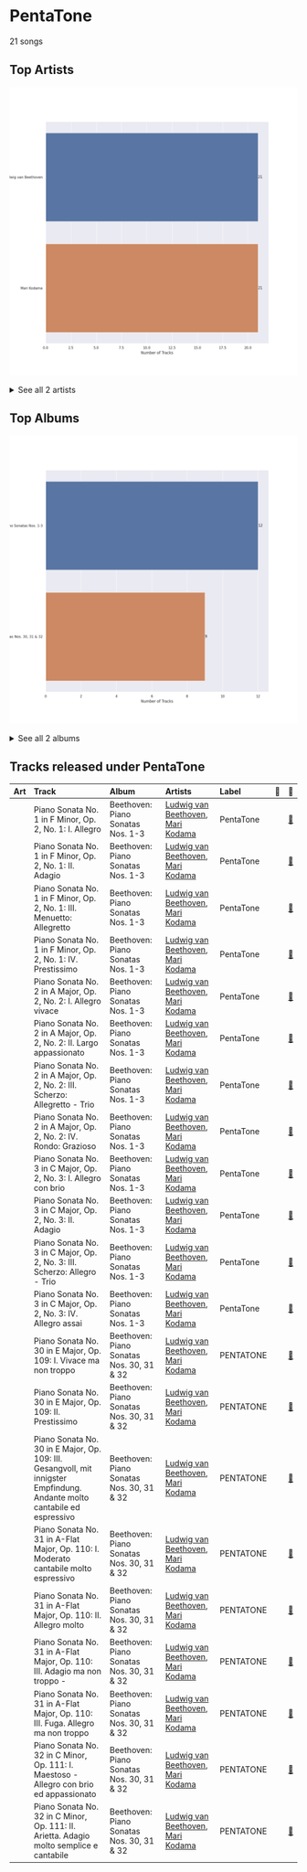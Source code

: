 # PentaTone

21 songs

## Top Artists

![Bar chart of top 2 artists under PentaTone](../images/labels/pentatone/artists.png)


<details>
<summary>See all 2 artists</summary>

|   Number of Tracks | Art                                                                                              | Artist                                                     | 🔗                                                           |
|-------------------:|:-------------------------------------------------------------------------------------------------|:-----------------------------------------------------------|:------------------------------------------------------------|
|                 21 | <img src="https://i.scdn.co/image/db022999443da6f89e250086329d98b17399b346" alt="" width="50" /> | [Ludwig van Beethoven](../artists/ludwig_van_beethoven.md) | [🔗](https://open.spotify.com/artist/2wOqMjp9TyABvtHdOSOTUS) |
|                 21 | <img src="https://i.scdn.co/image/da227efdc2e4be12443dcb5fa1ceb257fd1baf6a" alt="" width="50" /> | [Mari Kodama](../artists/mari_kodama.md)                   | [🔗](https://open.spotify.com/artist/0s0wG03kPyu7MXERfcuxim) |

</details>


## Top Albums

![Bar chart of top 2 albums in PentaTone](../images/labels/pentatone/albums.png)


<details>
<summary>See all 2 albums</summary>

|   Number of Tracks | Art                                                                                              | Album                                     | 🔗                                                          |
|-------------------:|:-------------------------------------------------------------------------------------------------|:------------------------------------------|:-----------------------------------------------------------|
|                 12 | <img src="https://i.scdn.co/image/ab67616d0000b2732266fb9b5484a5dc280e5bff" alt="" width="50" /> | Beethoven: Piano Sonatas Nos. 1-3         | [🔗](https://open.spotify.com/album/5CjMjZJnjdHHgwAVkqrvXq) |
|                  9 | <img src="https://i.scdn.co/image/ab67616d0000b2730b9ae3f056fa16819bc9dd48" alt="" width="50" /> | Beethoven: Piano Sonatas Nos. 30, 31 & 32 | [🔗](https://open.spotify.com/album/478l1JdqbqDzcmmgrqw2zu) |

</details>


## Tracks released under PentaTone

| Art                                                                                              | Track                                                                                                                     | Album                                     | Artists                                                                                              | Label     | 💚   | 🔗                                                          |
|:-------------------------------------------------------------------------------------------------|:--------------------------------------------------------------------------------------------------------------------------|:------------------------------------------|:-----------------------------------------------------------------------------------------------------|:----------|:----|:-----------------------------------------------------------|
| <img src="https://i.scdn.co/image/ab67616d0000b2732266fb9b5484a5dc280e5bff" alt="" width="50" /> | Piano Sonata No. 1 in F Minor, Op. 2, No. 1: I. Allegro                                                                   | Beethoven: Piano Sonatas Nos. 1-3         | [Ludwig van Beethoven](../artists/ludwig_van_beethoven.md), [Mari Kodama](../artists/mari_kodama.md) | PentaTone |     | [🔗](https://open.spotify.com/track/3L3B58di5ewulHGTfnh59h) |
| <img src="https://i.scdn.co/image/ab67616d0000b2732266fb9b5484a5dc280e5bff" alt="" width="50" /> | Piano Sonata No. 1 in F Minor, Op. 2, No. 1: II. Adagio                                                                   | Beethoven: Piano Sonatas Nos. 1-3         | [Ludwig van Beethoven](../artists/ludwig_van_beethoven.md), [Mari Kodama](../artists/mari_kodama.md) | PentaTone |     | [🔗](https://open.spotify.com/track/0Ch2tX7Twc0dIahY3DSLD5) |
| <img src="https://i.scdn.co/image/ab67616d0000b2732266fb9b5484a5dc280e5bff" alt="" width="50" /> | Piano Sonata No. 1 in F Minor, Op. 2, No. 1: III. Menuetto: Allegretto                                                    | Beethoven: Piano Sonatas Nos. 1-3         | [Ludwig van Beethoven](../artists/ludwig_van_beethoven.md), [Mari Kodama](../artists/mari_kodama.md) | PentaTone |     | [🔗](https://open.spotify.com/track/1KPoOvPxTqWhv77OLbcE6R) |
| <img src="https://i.scdn.co/image/ab67616d0000b2732266fb9b5484a5dc280e5bff" alt="" width="50" /> | Piano Sonata No. 1 in F Minor, Op. 2, No. 1: IV. Prestissimo                                                              | Beethoven: Piano Sonatas Nos. 1-3         | [Ludwig van Beethoven](../artists/ludwig_van_beethoven.md), [Mari Kodama](../artists/mari_kodama.md) | PentaTone |     | [🔗](https://open.spotify.com/track/6v6Mt6jYnbze4ydBQLnPAh) |
| <img src="https://i.scdn.co/image/ab67616d0000b2732266fb9b5484a5dc280e5bff" alt="" width="50" /> | Piano Sonata No. 2 in A Major, Op. 2, No. 2: I. Allegro vivace                                                            | Beethoven: Piano Sonatas Nos. 1-3         | [Ludwig van Beethoven](../artists/ludwig_van_beethoven.md), [Mari Kodama](../artists/mari_kodama.md) | PentaTone |     | [🔗](https://open.spotify.com/track/4qcfJuhj4OyVlrbYNmBo2P) |
| <img src="https://i.scdn.co/image/ab67616d0000b2732266fb9b5484a5dc280e5bff" alt="" width="50" /> | Piano Sonata No. 2 in A Major, Op. 2, No. 2: II. Largo appassionato                                                       | Beethoven: Piano Sonatas Nos. 1-3         | [Ludwig van Beethoven](../artists/ludwig_van_beethoven.md), [Mari Kodama](../artists/mari_kodama.md) | PentaTone |     | [🔗](https://open.spotify.com/track/1EGW5Sd0Jtp1EB6RsuiUaI) |
| <img src="https://i.scdn.co/image/ab67616d0000b2732266fb9b5484a5dc280e5bff" alt="" width="50" /> | Piano Sonata No. 2 in A Major, Op. 2, No. 2: III. Scherzo: Allegretto - Trio                                              | Beethoven: Piano Sonatas Nos. 1-3         | [Ludwig van Beethoven](../artists/ludwig_van_beethoven.md), [Mari Kodama](../artists/mari_kodama.md) | PentaTone |     | [🔗](https://open.spotify.com/track/7DRrwoL7liyTdEFvfvD6k9) |
| <img src="https://i.scdn.co/image/ab67616d0000b2732266fb9b5484a5dc280e5bff" alt="" width="50" /> | Piano Sonata No. 2 in A Major, Op. 2, No. 2: IV. Rondo: Grazioso                                                          | Beethoven: Piano Sonatas Nos. 1-3         | [Ludwig van Beethoven](../artists/ludwig_van_beethoven.md), [Mari Kodama](../artists/mari_kodama.md) | PentaTone |     | [🔗](https://open.spotify.com/track/7FeVdrg9qHpIHhiJiuLcCG) |
| <img src="https://i.scdn.co/image/ab67616d0000b2732266fb9b5484a5dc280e5bff" alt="" width="50" /> | Piano Sonata No. 3 in C Major, Op. 2, No. 3: I. Allegro con brio                                                          | Beethoven: Piano Sonatas Nos. 1-3         | [Ludwig van Beethoven](../artists/ludwig_van_beethoven.md), [Mari Kodama](../artists/mari_kodama.md) | PentaTone |     | [🔗](https://open.spotify.com/track/0bNUIIUQ9aKmG3Ud4h3XNn) |
| <img src="https://i.scdn.co/image/ab67616d0000b2732266fb9b5484a5dc280e5bff" alt="" width="50" /> | Piano Sonata No. 3 in C Major, Op. 2, No. 3: II. Adagio                                                                   | Beethoven: Piano Sonatas Nos. 1-3         | [Ludwig van Beethoven](../artists/ludwig_van_beethoven.md), [Mari Kodama](../artists/mari_kodama.md) | PentaTone |     | [🔗](https://open.spotify.com/track/4K3Noa4kwVwxaulG5IRsK5) |
| <img src="https://i.scdn.co/image/ab67616d0000b2732266fb9b5484a5dc280e5bff" alt="" width="50" /> | Piano Sonata No. 3 in C Major, Op. 2, No. 3: III. Scherzo: Allegro - Trio                                                 | Beethoven: Piano Sonatas Nos. 1-3         | [Ludwig van Beethoven](../artists/ludwig_van_beethoven.md), [Mari Kodama](../artists/mari_kodama.md) | PentaTone |     | [🔗](https://open.spotify.com/track/5Sm6qqdwaG8VbduSsEVyM6) |
| <img src="https://i.scdn.co/image/ab67616d0000b2732266fb9b5484a5dc280e5bff" alt="" width="50" /> | Piano Sonata No. 3 in C Major, Op. 2, No. 3: IV. Allegro assai                                                            | Beethoven: Piano Sonatas Nos. 1-3         | [Ludwig van Beethoven](../artists/ludwig_van_beethoven.md), [Mari Kodama](../artists/mari_kodama.md) | PentaTone |     | [🔗](https://open.spotify.com/track/3pZt5RCBnQty2KDduZaBJp) |
| <img src="https://i.scdn.co/image/ab67616d0000b2730b9ae3f056fa16819bc9dd48" alt="" width="50" /> | Piano Sonata No. 30 in E Major, Op. 109: I. Vivace ma non troppo                                                          | Beethoven: Piano Sonatas Nos. 30, 31 & 32 | [Ludwig van Beethoven](../artists/ludwig_van_beethoven.md), [Mari Kodama](../artists/mari_kodama.md) | PENTATONE |     | [🔗](https://open.spotify.com/track/71F3fMJkHuUf2IkiD39XEL) |
| <img src="https://i.scdn.co/image/ab67616d0000b2730b9ae3f056fa16819bc9dd48" alt="" width="50" /> | Piano Sonata No. 30 in E Major, Op. 109: II. Prestissimo                                                                  | Beethoven: Piano Sonatas Nos. 30, 31 & 32 | [Ludwig van Beethoven](../artists/ludwig_van_beethoven.md), [Mari Kodama](../artists/mari_kodama.md) | PENTATONE |     | [🔗](https://open.spotify.com/track/0gYZiFPpmQ8D8El2TBdYtm) |
| <img src="https://i.scdn.co/image/ab67616d0000b2730b9ae3f056fa16819bc9dd48" alt="" width="50" /> | Piano Sonata No. 30 in E Major, Op. 109: III. Gesangvoll, mit innigster Empfindung. Andante molto cantabile ed espressivo | Beethoven: Piano Sonatas Nos. 30, 31 & 32 | [Ludwig van Beethoven](../artists/ludwig_van_beethoven.md), [Mari Kodama](../artists/mari_kodama.md) | PENTATONE |     | [🔗](https://open.spotify.com/track/7oMc5fAvJQ7US7l1SVhqDd) |
| <img src="https://i.scdn.co/image/ab67616d0000b2730b9ae3f056fa16819bc9dd48" alt="" width="50" /> | Piano Sonata No. 31 in A-Flat Major, Op. 110: I. Moderato cantabile molto espressivo                                      | Beethoven: Piano Sonatas Nos. 30, 31 & 32 | [Ludwig van Beethoven](../artists/ludwig_van_beethoven.md), [Mari Kodama](../artists/mari_kodama.md) | PENTATONE |     | [🔗](https://open.spotify.com/track/1rzoA7LbmuzUX7zPZfAEOm) |
| <img src="https://i.scdn.co/image/ab67616d0000b2730b9ae3f056fa16819bc9dd48" alt="" width="50" /> | Piano Sonata No. 31 in A-Flat Major, Op. 110: II. Allegro molto                                                           | Beethoven: Piano Sonatas Nos. 30, 31 & 32 | [Ludwig van Beethoven](../artists/ludwig_van_beethoven.md), [Mari Kodama](../artists/mari_kodama.md) | PENTATONE |     | [🔗](https://open.spotify.com/track/6jnf2ZNoakb0h7GDa0GV18) |
| <img src="https://i.scdn.co/image/ab67616d0000b2730b9ae3f056fa16819bc9dd48" alt="" width="50" /> | Piano Sonata No. 31 in A-Flat Major, Op. 110: III. Adagio ma non troppo -                                                 | Beethoven: Piano Sonatas Nos. 30, 31 & 32 | [Ludwig van Beethoven](../artists/ludwig_van_beethoven.md), [Mari Kodama](../artists/mari_kodama.md) | PENTATONE |     | [🔗](https://open.spotify.com/track/3nFIGJk5SJu2no28alNNGU) |
| <img src="https://i.scdn.co/image/ab67616d0000b2730b9ae3f056fa16819bc9dd48" alt="" width="50" /> | Piano Sonata No. 31 in A-Flat Major, Op. 110: III. Fuga. Allegro ma non troppo                                            | Beethoven: Piano Sonatas Nos. 30, 31 & 32 | [Ludwig van Beethoven](../artists/ludwig_van_beethoven.md), [Mari Kodama](../artists/mari_kodama.md) | PENTATONE |     | [🔗](https://open.spotify.com/track/1YouGBZnQpMKL2W4hCloB0) |
| <img src="https://i.scdn.co/image/ab67616d0000b2730b9ae3f056fa16819bc9dd48" alt="" width="50" /> | Piano Sonata No. 32 in C Minor, Op. 111: I. Maestoso - Allegro con brio ed appassionato                                   | Beethoven: Piano Sonatas Nos. 30, 31 & 32 | [Ludwig van Beethoven](../artists/ludwig_van_beethoven.md), [Mari Kodama](../artists/mari_kodama.md) | PENTATONE |     | [🔗](https://open.spotify.com/track/0DfiTn1LUUcaLHYMDofEv7) |
| <img src="https://i.scdn.co/image/ab67616d0000b2730b9ae3f056fa16819bc9dd48" alt="" width="50" /> | Piano Sonata No. 32 in C Minor, Op. 111: II. Arietta. Adagio molto semplice e cantabile                                   | Beethoven: Piano Sonatas Nos. 30, 31 & 32 | [Ludwig van Beethoven](../artists/ludwig_van_beethoven.md), [Mari Kodama](../artists/mari_kodama.md) | PENTATONE |     | [🔗](https://open.spotify.com/track/0iPj8k5VLqsuBoysv972Bn) |
